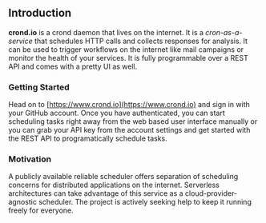 ## Introduction

**crond.io** is a crond daemon that lives on the internet. It is a _cron-as-a-service_ that schedules HTTP calls and collects responses for analysis. It can be used to trigger workflows on the internet like mail campaigns or monitor the health of your services. It is fully programmable over a REST API and comes with a pretty UI as well.

### Getting Started

Head on to [https://www.crond.io](https://www.crond.io) and sign in with your GitHub account. Once you have authenticated, you can start scheduling tasks right away from the web based user interface manually or you can grab your API key from the account settings and get started with the REST API to programatically schedule tasks.

### Motivation

A publicly available reliable scheduler offers separation of scheduling concerns for distributed applications on the internet. Serverless architectures can take advantage of this service as a cloud-provider-agnostic scheduler. The project is actively seeking help to keep it running freely for everyone.

